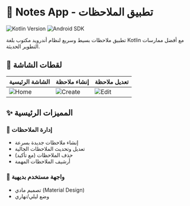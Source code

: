 # 📝 Notes App - تطبيق الملاحظات

![Kotlin Version](https://img.shields.io/badge/Kotlin-1.9.0-blueviolet)
![Android SDK](https://img.shields.io/badge/Android%20API-24%2B-brightgreen)

تطبيق ملاحظات بسيط وسريع لنظام أندرويد مكتوب بلغة Kotlin مع أفضل ممارسات التطوير الحديثة.
## 📸 لقطات الشاشة

| الشاشة الرئيسية | إنشاء ملاحظة | تعديل ملاحظة |
|----------------|--------------|-------|
| ![Home](https://github.com/user-attachments/assets/5d69815c-5e73-4c97-98d9-d2582b703e60) | ![Create](https://github.com/user-attachments/assets/dbf9b938-d0bf-49d2-88b1-78e0e85bc123)| ![Edit](https://github.com/user-attachments/assets/7390ea75-bb65-40ab-80ac-94934600b01d)|
## ✨ المميزات الرئيسية

### 📌 إدارة الملاحظات
- إنشاء ملاحظات جديدة بسرعة
- تعديل وتحديث الملاحظات الحالية
- حذف الملاحظات (مع تأكيد)
- أرشيف الملاحظات المهمة

### 🎨 واجهة مستخدم بديهية
- تصميم مادي (Material Design)
- وضع ليلي/نهاري
